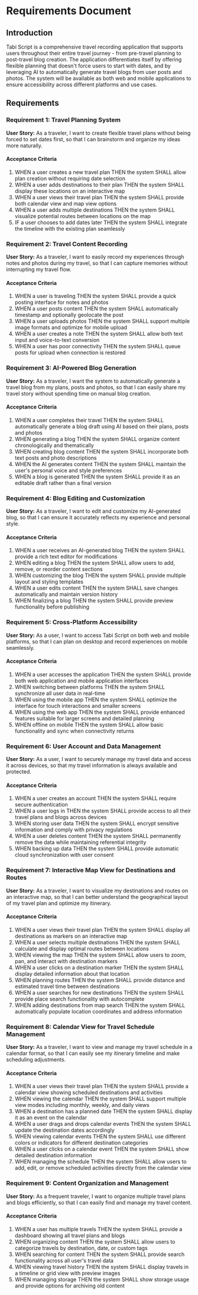 # Requirements Document

## Introduction

Tabi Script is a comprehensive travel recording application that supports users throughout their entire travel journey - from pre-travel planning to post-travel blog creation. The application differentiates itself by offering flexible planning that doesn't force users to start with dates, and by leveraging AI to automatically generate travel blogs from user posts and photos. The system will be available as both web and mobile applications to ensure accessibility across different platforms and use cases.

## Requirements

### Requirement 1: Travel Planning System

**User Story:** As a traveler, I want to create flexible travel plans without being forced to set dates first, so that I can brainstorm and organize my ideas more naturally.

#### Acceptance Criteria

1. WHEN a user creates a new travel plan THEN the system SHALL allow plan creation without requiring date selection
2. WHEN a user adds destinations to their plan THEN the system SHALL display these locations on an interactive map
3. WHEN a user views their travel plan THEN the system SHALL provide both calendar view and map view options
4. WHEN a user adds multiple destinations THEN the system SHALL visualize potential routes between locations on the map
5. IF a user chooses to add dates later THEN the system SHALL integrate the timeline with the existing plan seamlessly

### Requirement 2: Travel Content Recording

**User Story:** As a traveler, I want to easily record my experiences through notes and photos during my travel, so that I can capture memories without interrupting my travel flow.

#### Acceptance Criteria

1. WHEN a user is traveling THEN the system SHALL provide a quick posting interface for notes and photos
2. WHEN a user posts content THEN the system SHALL automatically timestamp and optionally geolocate the post
3. WHEN a user uploads photos THEN the system SHALL support multiple image formats and optimize for mobile upload
4. WHEN a user creates a note THEN the system SHALL allow both text input and voice-to-text conversion
5. WHEN a user has poor connectivity THEN the system SHALL queue posts for upload when connection is restored

### Requirement 3: AI-Powered Blog Generation

**User Story:** As a traveler, I want the system to automatically generate a travel blog from my plans, posts and photos, so that I can easily share my travel story without spending time on manual blog creation.

#### Acceptance Criteria

1. WHEN a user completes their travel THEN the system SHALL automatically generate a blog draft using AI based on their plans, posts and photos
2. WHEN generating a blog THEN the system SHALL organize content chronologically and thematically
3. WHEN creating blog content THEN the system SHALL incorporate both text posts and photo descriptions
4. WHEN the AI generates content THEN the system SHALL maintain the user's personal voice and style preferences
5. WHEN a blog is generated THEN the system SHALL provide it as an editable draft rather than a final version

### Requirement 4: Blog Editing and Customization

**User Story:** As a traveler, I want to edit and customize my AI-generated blog, so that I can ensure it accurately reflects my experience and personal style.

#### Acceptance Criteria

1. WHEN a user receives an AI-generated blog THEN the system SHALL provide a rich text editor for modifications
2. WHEN editing a blog THEN the system SHALL allow users to add, remove, or reorder content sections
3. WHEN customizing the blog THEN the system SHALL provide multiple layout and styling templates
4. WHEN a user edits content THEN the system SHALL save changes automatically and maintain version history
5. WHEN finalizing a blog THEN the system SHALL provide preview functionality before publishing

### Requirement 5: Cross-Platform Accessibility

**User Story:** As a user, I want to access Tabi Script on both web and mobile platforms, so that I can plan on desktop and record experiences on mobile seamlessly.

#### Acceptance Criteria

1. WHEN a user accesses the application THEN the system SHALL provide both web application and mobile application interfaces
2. WHEN switching between platforms THEN the system SHALL synchronize all user data in real-time
3. WHEN using the mobile app THEN the system SHALL optimize the interface for touch interactions and smaller screens
4. WHEN using the web app THEN the system SHALL provide enhanced features suitable for larger screens and detailed planning
5. WHEN offline on mobile THEN the system SHALL allow basic functionality and sync when connectivity returns

### Requirement 6: User Account and Data Management

**User Story:** As a user, I want to securely manage my travel data and access it across devices, so that my travel information is always available and protected.

#### Acceptance Criteria

1. WHEN a user creates an account THEN the system SHALL require secure authentication
2. WHEN a user logs in THEN the system SHALL provide access to all their travel plans and blogs across devices
3. WHEN storing user data THEN the system SHALL encrypt sensitive information and comply with privacy regulations
4. WHEN a user deletes content THEN the system SHALL permanently remove the data while maintaining referential integrity
5. WHEN backing up data THEN the system SHALL provide automatic cloud synchronization with user consent

### Requirement 7: Interactive Map View for Destinations and Routes

**User Story:** As a traveler, I want to visualize my destinations and routes on an interactive map, so that I can better understand the geographical layout of my travel plan and optimize my itinerary.

#### Acceptance Criteria

1. WHEN a user views their travel plan THEN the system SHALL display all destinations as markers on an interactive map
2. WHEN a user selects multiple destinations THEN the system SHALL calculate and display optimal routes between locations
3. WHEN viewing the map THEN the system SHALL allow users to zoom, pan, and interact with destination markers
4. WHEN a user clicks on a destination marker THEN the system SHALL display detailed information about that location
5. WHEN planning routes THEN the system SHALL provide distance and estimated travel time between destinations
6. WHEN a user searches for new destinations THEN the system SHALL provide place search functionality with autocomplete
7. WHEN adding destinations from map search THEN the system SHALL automatically populate location coordinates and address information

### Requirement 8: Calendar View for Travel Schedule Management

**User Story:** As a traveler, I want to view and manage my travel schedule in a calendar format, so that I can easily see my itinerary timeline and make scheduling adjustments.

#### Acceptance Criteria

1. WHEN a user views their travel plan THEN the system SHALL provide a calendar view showing scheduled destinations and activities
2. WHEN viewing the calendar THEN the system SHALL support multiple view modes including monthly, weekly, and daily views
3. WHEN a destination has a planned date THEN the system SHALL display it as an event on the calendar
4. WHEN a user drags and drops calendar events THEN the system SHALL update the destination dates accordingly
5. WHEN viewing calendar events THEN the system SHALL use different colors or indicators for different destination categories
6. WHEN a user clicks on a calendar event THEN the system SHALL show detailed destination information
7. WHEN managing the schedule THEN the system SHALL allow users to add, edit, or remove scheduled activities directly from the calendar view

### Requirement 9: Content Organization and Management

**User Story:** As a frequent traveler, I want to organize multiple travel plans and blogs efficiently, so that I can easily find and manage my travel content.

#### Acceptance Criteria

1. WHEN a user has multiple travels THEN the system SHALL provide a dashboard showing all travel plans and blogs
2. WHEN organizing content THEN the system SHALL allow users to categorize travels by destination, date, or custom tags
3. WHEN searching for content THEN the system SHALL provide search functionality across all user's travel data
4. WHEN viewing travel history THEN the system SHALL display travels in a timeline or grid view with preview images
5. WHEN managing storage THEN the system SHALL show storage usage and provide options for archiving old content
